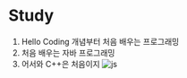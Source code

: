 # Study
1. Hello Coding 개념부터 처음 배우는 프로그래밍
2. 처음 배우는 자바 프로그래밍
3. 어서와 C++은 처음이지
![js](https://img.shields.io/badge/JavaScript-F7DF1E?style=for-the-badge&logo=JavaScript&logoColor=white)
